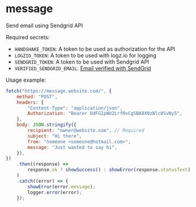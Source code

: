 # message

Send email using Sendgrid API

Required secrets:

- `HANDSHAKE_TOKEN`: A token to be used as authorization for the API
- `LOGZIO_TOKEN`: A token to be used with logz.io for logging
- `SENDGRID_TOKEN`: A token to be used with Sendgrid API
- `VERIFIED_SENDGRID_EMAIL`: [Email verified with SendGrid](https://docs.sendgrid.com/ui/sending-email/sender-verification)

Usage example:

```js
fetch("https://message.website.com/", {
	method: "POST",
	headers: {
		"Content-Type": "application/json",
		Authorization: "Bearer UdFGIpWU2LrfRvCgSBA8X0zNlc0SvNy5",
	},
	body: JSON.stringify({
		recipient: "owner@website.com", // Required
		subject: "Hi there",
		from: "Someone <someone@hotmail.com>",
		message: "Just wanted to say hi",
	}),
})
	.then((response) =>
		response.ok ? showSuccess() : showError(response.statusText)
	)
	.catch((error) => {
		showError(error.message);
		logger.error(error);
	});
```
